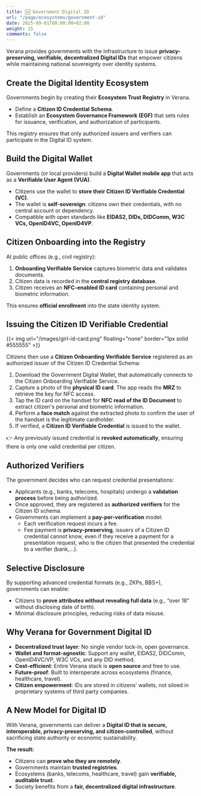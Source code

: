 ```yaml
---
title: 🆔 Government Digital ID
url: "/page/ecosystems/government-id"
date: 2025-09-01T00:00:00+02:00
weight: 15
comments: false
---
```


Verana provides governments with the infrastructure to issue **privacy-preserving, verifiable, decentralized Digital IDs** that empower citizens while maintaining national sovereignty over identity systems.  

## Create the Digital Identity Ecosystem  

Governments begin by creating their **Ecosystem Trust Registry** in Verana.

- Define a **Citizen ID Credential Schema**.  
- Establish an **Ecosystem Governance Framework (EGF)** that sets rules for issuance, verification, and authorization of participants.  

This registry ensures that only authorized issuers and verifiers can participate in the Digital ID system.  

## Build the Digital Wallet  

Governments (or local providers) build a **Digital Wallet mobile app** that acts as a **Verifiable User Agent (VUA)**.  

- Citizens use the wallet to **store their Citizen ID Verifiable Credential (VC)**.  
- The wallet is **self-sovereign**: citizens own their credentials, with no central account or dependency.  
- Compatible with open standards like **EIDAS2, DIDs, DIDComm, W3C VCs, OpenID4VC, OpenID4VP**.  

## Citizen Onboarding into the Registry  

At public offices (e.g., civil registry):  

1. **Onboarding Verifiable Service** captures biometric data and validates documents.  
2. Citizen data is recorded in the **central registry database**.  
3. Citizen receives an **NFC-enabled ID card** containing personal and biometric information.  

This ensures **official enrollment** into the state identity system.  

## Issuing the Citizen ID Verifiable Credential  

{{< img url="/images/girl-id-card.png" floating="none" border="1px solid #555555" >}}

Citizens then use a **Citizen Onboarding Verifiable Service** registered as an authorized issuer of the Citizen ID Credential Schema:  

1. Download the Government Digital Wallet, that automatically connects to the Citizen Onboarding Verifiable Service.  
2. Capture a photo of the **physical ID card**. The app reads the **MRZ** to retrieve the key for NFC access.  
3. Tap the ID card on the handset for **NFC read of the ID Document** to extract citizen's personal and biometric information.  
4. Perform a **face match** against the extracted photo to confirm the user of the handset is the legitimate cardholder.  
5. If verified, a **Citizen ID Verifiable Credential** is issued to the wallet.  

👉 Any previously issued credential is **revoked automatically**, ensuring there is only one valid credential per citizen.  

## Authorized Verifiers  

The government decides who can request credential presentations:  

- Applicants (e.g., banks, telecoms, hospitals) undergo a **validation process** before being authorized.  
- Once approved, they are registered as **authorized verifiers** for the Citizen ID schema.  
- Governments can implement a **pay-per-verification** model:  
  - Each verification request incurs a fee.  
  - Fee payment is **privacy-preserving**, issuers of a Citizen ID credential cannot know, even if they receive a payment for a presentation request, who is the citizen that presented the credential to a verifier (bank,...).  

## Selective Disclosure  

By supporting advanced credential formats (e.g., ZKPs, BBS+), governments can enable:  

- Citizens to **prove attributes without revealing full data** (e.g., “over 18” without disclosing date of birth).  
- Minimal disclosure principles, reducing risks of data misuse.  


## Why Verana for Government Digital ID  

- **Decentralized trust layer**: No single vendor lock-in, open governance.  
- **Wallet and format-agnostic**: Support any wallet, EIDAS2, DIDComm, OpenID4VC/VP, W3C VCs, and any DID method.
- **Cost-efficient**: Entire Verana stack is **open source** and free to use.  
- **Future-proof**: Built to interoperate across ecosystems (finance, healthcare, travel).  
- **Citizen empowerment**: IDs are stored in citizens’ wallets, not siloed in proprietary systems of third party companies.  

## A New Model for Digital ID  

With Verana, governments can deliver a **Digital ID that is secure, interoperable, privacy-preserving, and citizen-controlled**, without sacrificing state authority or economic sustainability.  

**The result:**

- Citizens can **prove who they are remotely**.  
- Governments maintain **trusted registries**.  
- Ecosystems (banks, telecoms, healthcare, travel) gain **verifiable, auditable trust**.  
- Society benefits from a **fair, decentralized digital infrastructure**.
